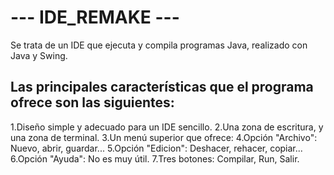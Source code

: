 # --- IDE_REMAKE ---

Se trata de un IDE que ejecuta y compila programas Java, realizado con Java y Swing.

## Las principales características que el programa ofrece son las siguientes:

  1.Diseño simple y adecuado para un IDE sencillo.
  2.Una zona de escritura, y una zona de terminal.
  3.Un menú superior que ofrece:
    4.Opción "Archivo": Nuevo, abrir, guardar...
    5.Opción "Edicion": Deshacer, rehacer, copiar...
    6.Opción "Ayuda": No es muy útil.
    7.Tres botones: Compilar, Run, Salir.
